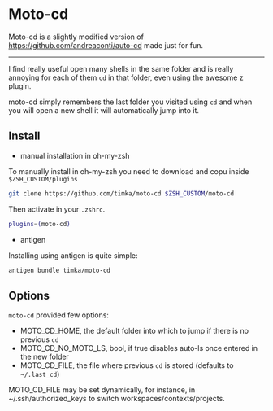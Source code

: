 # Moto-cd

Moto-cd is a slightly modified version of https://github.com/andreaconti/auto-cd made just for fun.

-----------------------------

I find really useful open many shells in the same folder and is really annoying for each of them `cd` in that folder, even using the awesome z plugin.

moto-cd simply remembers the last folder you visited using `cd` and when you will open a new shell it will automatically jump into it.

## Install

- manual installation in oh-my-zsh

To manually install in oh-my-zsh you need to download and copu inside 
`$ZSH_CUSTOM/plugins`

```zsh
git clone https://github.com/timka/moto-cd $ZSH_CUSTOM/moto-cd
```
Then activate in your `.zshrc`.

```zsh
plugins=(moto-cd)
```

- antigen

Installing using antigen is quite simple:

```zsh
antigen bundle timka/moto-cd
```

## Options

`moto-cd` provided few options:

- MOTO_CD_HOME, the default folder into which to jump if there is no previous `cd`
- MOTO_CD_NO_MOTO_LS, bool, if true disables auto-ls once entered in the new folder
- MOTO_CD_FILE, the file where previous `cd` is stored (defaults to `~/.last_cd`)

MOTO_CD_FILE may be set dynamically, for instance, in ~/.ssh/authorized_keys to switch workspaces/contexts/projects.
